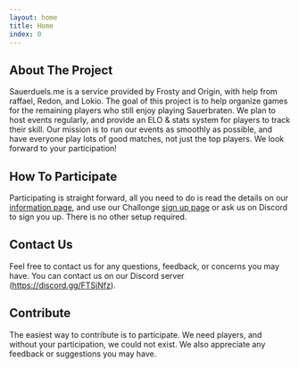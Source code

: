 ```yaml
---
layout: home
title: Home
index: 0
---
```


## About The Project

Sauerduels.me is a service provided by Frosty and Origin, with help from raffael, Redon, and Lokio. The goal of this project is to help organize games for the remaining players who still enjoy playing Sauerbraten. We plan to host events regularly, and provide an ELO & stats system for players to track their skill. Our mission is to run our events as smoothly as possible, and have everyone play lots of good matches, not just the top players. We look forward to your participation!

## How To Participate

Participating is straight forward, all you need to do is read the details on our <a href="{{ site.baseurl }}{% link info.md %}">information page</a>, and use our Challonge <a href="{{ site.baseurl }}{% link sign-up.md %}">sign up page</a> or ask us on Discord to sign you up. There is no other setup required.

## Contact Us

Feel free to contact us for any questions, feedback, or concerns you may have. You can contact us on our Discord server (<a href="https://discord.gg/FTSjNfz" target="_blank">https://discord.gg/FTSjNfz</a>).

## Contribute

The easiest way to contribute is to participate. We need players, and without your participation, we could not exist. We also appreciate any feedback or suggestions you may have.
